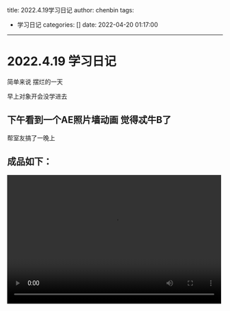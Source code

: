 title: 2022.4.19学习日记
author: chenbin
tags:
  - 学习日记
categories: []
date: 2022-04-20 01:17:00
---
# 2022.4.19 学习日记

简单来说 摆烂的一天

早上对象开会没学进去

## 下午看到一个AE照片墙动画 觉得忒牛B了

帮室友搞了一晚上

## 成品如下：

<video src="https://ypyun-cdn.u1n1.com/video/pzh.mp4" controls="controls" width="500" height="300">您的浏览器不支持播放该视频！</video>

